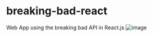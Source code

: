 # breaking-bad-react
Web App using the breaking bad API in React.js
![image](https://user-images.githubusercontent.com/66080281/107831352-a3fb8f00-6d6c-11eb-8c1a-d853188cdabc.png)
